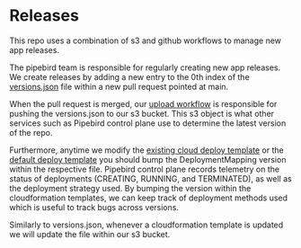 # Releases

This repo uses a combination of s3 and github workflows to manage new app releases.

The pipebird team is responsible for regularly creating new app releases. We create releases by adding a new entry to the 0th index of the [versions.json](deploy/configs/versions.json) file within a new pull request pointed at main.

When the pull request is merged, our [upload workflow](.github/workflows/update_s3.yml) is responsible for pushing the versions.json to our s3 bucket. This s3 object is what other services such as Pipebird control plane use to determine the latest version of the repo.

Furthermore, anytime we modify the [existing cloud deploy template](deploy/aws/cloudformation/pipebird_existing_cloud_deploy.json) or the [default deploy template](deploy/aws/cloudformation/pipebird_simple_deploy.json) you should bump the DeploymentMapping version within the respective file. Pipebird control plane records telemetry on the status of deployments (CREATING, RUNNING, and TERMINATED), as well as the deployment strategy used. By bumping the version within the cloudformation templates, we can keep track of deployment methods used which is useful to track bugs across versions.

Similarly to versions.json, whenever a cloudformation template is updated we will update the file within our s3 bucket.
